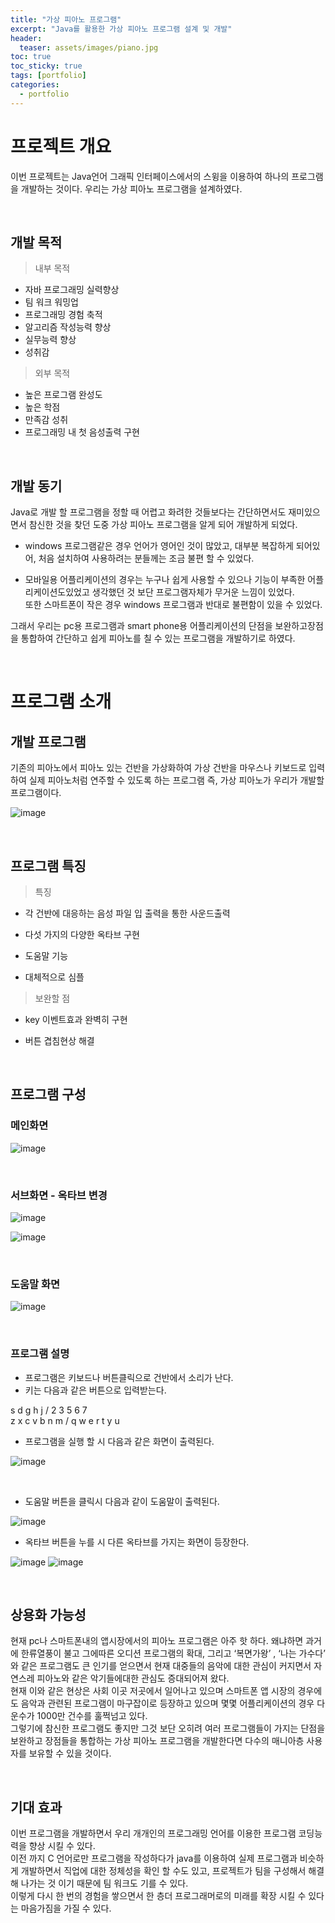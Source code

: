 ```yaml
---
title: "가상 피아노 프로그램"
excerpt: "Java를 활용한 가상 피아노 프로그램 설계 및 개발"
header:
  teaser: assets/images/piano.jpg
toc: true
toc_sticky: true
tags: [portfolio]
categories:
  - portfolio
---
```


# 프로젝트 개요

이번 프로젝트는 Java언어 그래픽 인터페이스에서의 스윙을 이용하여 하나의 프로그램을 개발하는 것이다. 우리는 가상 피아노 프로그램을 설계하였다.

<br>

## 개발 목적

>내부 목적

- 자바 프로그래밍 실력향상
- 팀 워크 워밍업
- 프로그래밍 경험 축적
- 알고리즘 작성능력 향상
- 실무능력 향상
- 성취감

>외부 목적

- 높은 프로그램 완성도
- 높은 학점
- 만족감 성취
- 프로그래밍 내 첫 음성출력 구현

<br>

## 개발 동기

Java로 개발 할 프로그램을 정할 때 어렵고 화려한 것들보다는 간단하면서도 재미있으면서 참신한 것을 찾던 도중 가상 피아노 프로그램을 알게 되어 개발하게 되었다. 

- windows 프로그램같은 경우 언어가 영어인 것이 많았고, 대부분 복잡하게 되어있어, 처음 설치하여 사용하려는 분들께는 조금 불편 할 수 있었다.

- 모바일용 어플리케이션의 경우는 누구나 쉽게 사용할 수 있으나 기능이 부족한 어플리케이션도있었고 생각했던 것 보단 프로그램자체가 무거운 느낌이 있었다.  
또한 스마트폰이 작은 경우 windows 프로그램과 반대로 불편함이 있을 수 있었다. 

 그래서 우리는 pc용 프로그램과 smart phone용 어플리케이션의 단점을 보완하고장점을 통합하여 간단하고 쉽게 피아노를 칠 수 있는 프로그램을 개발하기로 하였다.
 
<br>

# 프로그램 소개

## 개발 프로그램

기존의 피아노에서 피아노 있는 건반을 가상화하여 가상 건반을 마우스나 키보드로 입력하여 실제 피아노처럼 연주할 수 있도록 하는 프로그램 즉, 가상 피아노가 우리가 개발할 프로그램이다.

![image](https://user-images.githubusercontent.com/57826388/78427315-e9f8b880-76ae-11ea-8d40-a4cd69e158fd.png)

<br>

## 프로그램 특징

>특징
 - 각 건반에 대응하는 음성 파일 입 출력을 통한 사운드출력

 - 다섯 가지의 다양한 옥타브 구현

 - 도움말 기능

 - 대체적으로 심플


>보완할 점
 - key 이벤트효과 완벽히 구현

 - 버튼 겹침현상 해결

 <br>

## 프로그램 구성

### 메인화면

![image](https://user-images.githubusercontent.com/57826388/78429469-8d49cd80-76af-11ea-98b0-2ec4140ef11b.png)

<br>

### 서브화면 - 옥타브 변경

![image](https://user-images.githubusercontent.com/57826388/78429525-9175eb00-76af-11ea-8892-de396d38e4d2.png)

![image](https://user-images.githubusercontent.com/57826388/78429815-a5b9e800-76af-11ea-82b2-20531baf9259.png)

<br>

### 도움말 화면

![image](https://user-images.githubusercontent.com/57826388/78429860-a8b4d880-76af-11ea-8e78-984f0c693d74.png)

<br>

### 프로그램 설명

- 프로그램은 키보드나 버튼클릭으로 건반에서 소리가 난다.
- 키는 다음과 같은 버튼으로 입력받는다.

s d   g h j          /    2 3   5 6 7  
  z x c v b n m      /    q w e r t y u 
  
 - 프로그램을 실행 할 시 다음과 같은 화면이 출력된다.

![image](https://user-images.githubusercontent.com/57826388/78430805-ed407400-76af-11ea-980e-137f73a9af99.png)

<br>

 - 도움말 버튼을 클릭시 다음과 같이 도움말이 출력된다.

![image](https://user-images.githubusercontent.com/57826388/78430863-f16c9180-76af-11ea-833e-0552623fa8a8.png)

 - 옥타브 버튼을 누를 시 다른 옥타브를 가지는 화면이 등장한다.

![image](https://user-images.githubusercontent.com/57826388/78431191-09441580-76b0-11ea-94f4-1b955f596bf7.png)
![image](https://user-images.githubusercontent.com/57826388/78431234-0c3f0600-76b0-11ea-9cc6-9b1be85b7746.png)

<br>

## 상용화 가능성

현재 pc나 스마트폰내의 앱시장에서의 피아노 프로그램은 아주 핫 하다. 왜냐하면 과거에 한류열풍이 불고 그에따른 오디션 프로그램의 확대, 그리고 ‘복면가왕’ , ‘나는 가수다’ 와 같은 프로그램도 큰 인기를 얻으면서 현재 대중들의 음악에 대한 관심이 커지면서 자연스레 피아노와 같은 악기들에대한 관심도 증대되어져 왔다.  
현재 이와 같은 현상은 사회 이곳 저곳에서 일어나고 있으며 스마트폰 앱 시장의 경우에도 음악과 관련된 프로그램이 마구잡이로 등장하고 있으며 몇몇 어플리케이션의 경우 다운수가 1000만 건수를 훌쩍넘고 있다.  
그렇기에 참신한 프로그램도 좋지만 그것 보단 오히려 여러 프로그램들이 가지는 단점을 보완하고 장점들을 통합하는  가상 피아노 프로그램을 개발한다면 다수의 매니아층 사용자를 보유할 수 있을 것이다.

<br>

## 기대 효과

이번 프로그램을 개발하면서 우리 개개인의 프로그래밍 언어를 이용한 프로그램 코딩능력을 향상 시킬 수 있다.  
이전 까지 C 언어로만 프로그램을 작성하다가 java를 이용하여 실제 프로그램과 비슷하게 개발하면서 직업에 대한 정체성을 확인 할 수도 있고, 프로젝트가 팀을 구성해서 해결해 나가는 것 이기 때문에 팀 워크도 기를 수 있다.  
이렇게 다시 한 번의 경험을 쌓으면서 한 층더 프로그래머로의 미래를 확장 시킬 수 있다는 마음가짐을 가질 수 있다.
